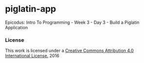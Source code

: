 # piglatin-app
Epicodus: Intro To Programming - Week 3 - Day 3 - Build a Piglatin Application
### License

This work is licensed under a [Creative Commons Attribution 4.0 International License.](http://creativecommons.org/licenses/by/4.0/) 2016
